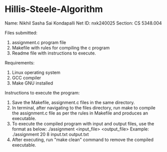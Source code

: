 # Hillis-Steele-Algorithm
Name: Nikhil Sasha Sai Kondapalli
Net ID: nxk240025
Section: CS 5348.004


Files submitted:
1. assignment.c program file
2. Makefile with rules for compiling the c program
3. Readme file with instructions to execute.

Requirements:
1. Linux operating system
2. GCC compiler
3. Make GNU installed

Instructions to execute the program:
1. Save the Makefile, assignment.c files in the same directory.
2. In terminal, after navigating to the files directory, run make to compile the assignment.c file as per the rules in Makefile and produces an executable. 
3. To execute the compiled program with input and output files, use the format as below:
	./assignment <n> <m> <input_file> <output_file>
	Example: ./assignment 20 8 input.txt output.txt
4. After executing, run "make clean" command to remove the compiled executable.
